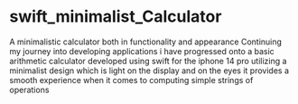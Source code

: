 # swift_minimalist_Calculator
A minimalistic calculator both in functionality and appearance
Continuing my journey into developing applications i have progressed onto a basic 
arithmetic calculator developed using swift for the iphone 14 pro 
utilizing a minimalist design which is light on the display and on the eyes it provides a smooth experience when it comes to computing simple strings of operations
